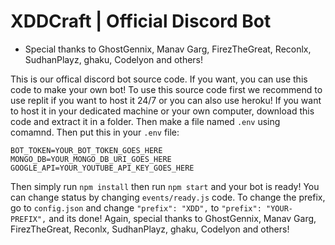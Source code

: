 # XDDCraft | Official Discord Bot
- Special thanks to GhostGennix, Manav Garg, FirezTheGreat, Reconlx, SudhanPlayz, ghaku, Codelyon and others!

This is our offical discord bot source code. If you want, you can use this code to make your own bot! To use this source code first we recommend to use replit if you want to host it 24/7 or you can also use heroku! If you want to host it in your dedicated machine or your own computer, download this code and extract it in a folder. Then make a file named `.env` using comamnd. Then put this in your `.env` file:
```
BOT_TOKEN=YOUR_BOT_TOKEN_GOES_HERE
MONGO_DB=YOUR_MONGO_DB_URI_GOES_HERE
GOOGLE_API=YOUR_YOUTUBE_API_KEY_GOES_HERE
```
Then simply run `npm install` then run `npm start` and your bot is ready! You can change status by changing `events/ready.js` code. To change the prefix, go to `config.json` and change `"prefix": "XDD",` to `"prefix": "YOUR-PREFIX",` and its done! Again, special thanks to GhostGennix, Manav Garg, FirezTheGreat, Reconlx, SudhanPlayz, ghaku, Codelyon and others!